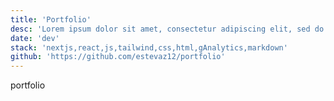 ```yaml
---
title: 'Portfolio'
desc: 'Lorem ipsum dolor sit amet, consectetur adipiscing elit, sed do eiusmod tempor incididunt ut labore et dolore magna aliqua.'
date: 'dev'
stack: 'nextjs,react,js,tailwind,css,html,gAnalytics,markdown'
github: 'https://github.com/estevaz12/portfolio'
---
```


portfolio
